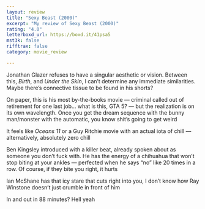 ```yaml
---
layout: review
title: "Sexy Beast (2000)"
excerpt: "My review of Sexy Beast (2000)"
rating: "4.0"
letterboxd_url: https://boxd.it/41psa5
mst3k: false
rifftrax: false
category: movie_review

---
```


Jonathan Glazer refuses to have a singular aesthetic or vision. Between this, <i>Birth</i>, and <i>Under the Skin</i>, I can’t determine any immediate similarities. Maybe there’s connective tissue to be found in his shorts?

On paper, this is his most by-the-books movie — criminal called out of retirement for one last job… what is this, GTA 5? — but the realization is on its own wavelength. Once you get the dream sequence with the bunny man/monster with the automatic, you know shit’s going to get weird

It feels like <i>Oceans 11</i> or a Guy Ritchie movie with an actual iota of chill — alternatively, absolutely zero chill

Ben Kingsley introduced with a killer beat, already spoken about as someone you don’t fuck with. He has the energy of a chihuahua that won’t stop biting at your ankles — perfected when he says “no” like 20 times in a row. Of course, if they bite you right, it hurts

Ian McShane has that icy stare that cuts right into you, I don’t know how Ray Winstone doesn’t just crumble in front of him

In and out in 88 minutes? Hell yeah